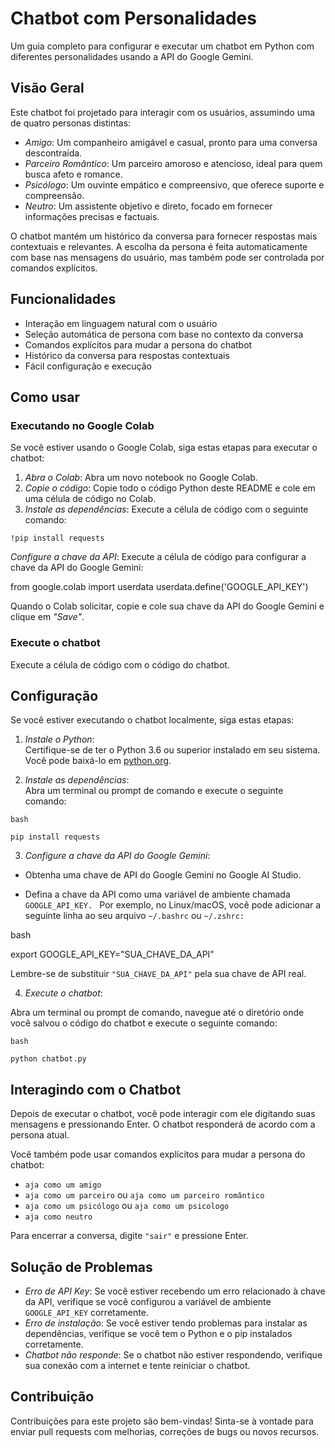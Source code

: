 # Chatbot com Personalidades

Um guia completo para configurar e executar um chatbot em Python com diferentes personalidades usando a API do Google Gemini.

## Visão Geral

Este chatbot foi projetado para interagir com os usuários, assumindo uma de quatro personas distintas:

- *Amigo*: Um companheiro amigável e casual, pronto para uma conversa descontraída.
- *Parceiro Romântico*: Um parceiro amoroso e atencioso, ideal para quem busca afeto e romance.
- *Psicólogo*: Um ouvinte empático e compreensivo, que oferece suporte e compreensão.
- *Neutro*: Um assistente objetivo e direto, focado em fornecer informações precisas e factuais.

O chatbot mantém um histórico da conversa para fornecer respostas mais contextuais e relevantes. A escolha da persona é feita automaticamente com base nas mensagens do usuário, mas também pode ser controlada por comandos explícitos.

## Funcionalidades

- Interação em linguagem natural com o usuário
- Seleção automática de persona com base no contexto da conversa
- Comandos explícitos para mudar a persona do chatbot
- Histórico da conversa para respostas contextuais
- Fácil configuração e execução

## Como usar

### Executando no Google Colab

Se você estiver usando o Google Colab, siga estas etapas para executar o chatbot:

1. *Abra o Colab*: Abra um novo notebook no Google Colab.
2. *Copie o código*: Copie todo o código Python deste README e cole em uma célula de código no Colab.
3. *Instale as dependências*: Execute a célula de código com o seguinte comando:

```
!pip install requests
```

*Configure a chave da API*: Execute a célula de código para configurar a chave da API do Google Gemini:


from google.colab import userdata
userdata.define('GOOGLE_API_KEY')


Quando o Colab solicitar, copie e cole sua chave da API do Google Gemini e clique em *"Save"*.

### Execute o chatbot

Execute a célula de código com o código do chatbot.

## Configuração

Se você estiver executando o chatbot localmente, siga estas etapas:

1. *Instale o Python*:  
   Certifique-se de ter o Python 3.6 ou superior instalado em seu sistema. Você pode baixá-lo em [python.org](https://www.python.org/).

2. *Instale as dependências*:  
   Abra um terminal ou prompt de comando e execute o seguinte comando:

```
bash

pip install requests
```

3. *Configure a chave da API do Google Gemini*:

- Obtenha uma chave de API do Google Gemini no Google AI Studio.

- Defina a chave da API como uma variável de ambiente chamada ```GOOGLE_API_KEY. ``` 
  Por exemplo, no Linux/macOS, você pode adicionar a seguinte linha ao seu arquivo ```~/.bashrc``` ou ```~/.zshrc:```

bash

export GOOGLE_API_KEY="SUA_CHAVE_DA_API"


Lembre-se de substituir ```"SUA_CHAVE_DA_API"``` pela sua chave de API real.

4. *Execute o chatbot*:

Abra um terminal ou prompt de comando, navegue até o diretório onde você salvou o código do chatbot e execute o seguinte comando:

```
bash

python chatbot.py
```

## Interagindo com o Chatbot

Depois de executar o chatbot, você pode interagir com ele digitando suas mensagens e pressionando Enter. O chatbot responderá de acordo com a persona atual.

Você também pode usar comandos explícitos para mudar a persona do chatbot:

- ```aja como um amigo```
- ```aja como um parceiro``` ou ```aja como um parceiro romântico```
- ```aja como um psicólogo``` ou ```aja como um psicologo```
- ```aja como neutro```

Para encerrar a conversa, digite ```"sair"``` e pressione Enter.

## Solução de Problemas

- *Erro de API Key*: Se você estiver recebendo um erro relacionado à chave da API, verifique se você configurou a variável de ambiente ```GOOGLE_API_KEY``` corretamente.
- *Erro de instalação*: Se você estiver tendo problemas para instalar as dependências, verifique se você tem o Python e o pip instalados corretamente.
- *Chatbot não responde*: Se o chatbot não estiver respondendo, verifique sua conexão com a internet e tente reiniciar o chatbot.

## Contribuição

Contribuições para este projeto são bem-vindas! Sinta-se à vontade para enviar pull requests com melhorias, correções de bugs ou novos recursos.
